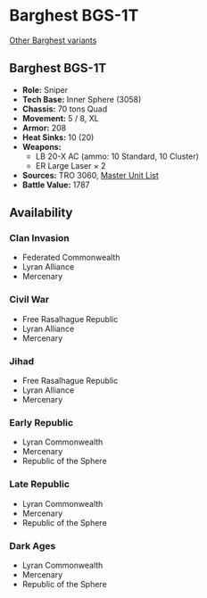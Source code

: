 # Barghest BGS-1T

[Other Barghest variants](../barghest.md)

## Barghest BGS-1T
- **Role:** Sniper
- **Tech Base:** Inner Sphere (3058)
- **Chassis:** 70 tons Quad
- **Movement:** 5 / 8, XL
- **Armor:** 208
- **Heat Sinks:** 10 (20)
- **Weapons:**
  - LB 20-X AC (ammo: 10 Standard, 10 Cluster)
  - ER Large Laser × 2
- **Sources:** TRO 3060, [Master Unit List](http://masterunitlist.info/Unit/Details/252/barghest-bgs-1t)
- **Battle Value:** 1787

## Availability

### Clan Invasion
- Federated Commonwealth
- Lyran Alliance
- Mercenary

### Civil War
- Free Rasalhague Republic
- Lyran Alliance
- Mercenary

### Jihad
- Free Rasalhague Republic
- Lyran Alliance
- Mercenary

### Early Republic
- Lyran Commonwealth
- Mercenary
- Republic of the Sphere

### Late Republic
- Lyran Commonwealth
- Mercenary
- Republic of the Sphere

### Dark Ages
- Lyran Commonwealth
- Mercenary
- Republic of the Sphere

